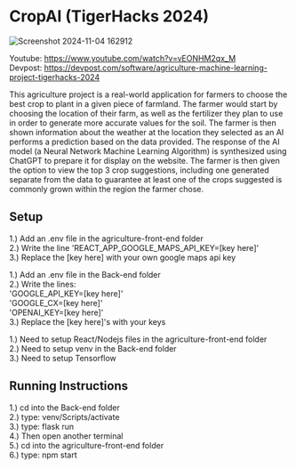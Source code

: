 # CropAI  (TigerHacks 2024)

![Screenshot 2024-11-04 162912](https://github.com/user-attachments/assets/798130f9-e255-4c3c-8a49-cf5fcf1da9ae)

Youtube: https://www.youtube.com/watch?v=vEONHM2qx_M <br/>
Devpost: https://devpost.com/software/agriculture-machine-learning-project-tigerhacks-2024

This agriculture project is a real-world application for farmers to choose the best crop to plant in a given piece of farmland. The farmer would start by choosing the location of their farm, as well as the fertilizer they plan to use in order to generate more accurate values for the soil. The farmer is then shown information about the weather at the location they selected as an AI performs a prediction based on the data provided. The response of the AI model (a Neural Network Machine Learning Algorithm) is synthesized using ChatGPT to prepare it for display on the website. The farmer is then given the option to view the top 3 crop suggestions, including one generated separate from the data to guarantee at least one of the crops suggested is commonly grown within the region the farmer chose.


Setup
---------------
1.) Add an .env file in the agriculture-front-end folder <br/>
2.) Write the line 'REACT_APP_GOOGLE_MAPS_API_KEY=[key here]' <br/>
3.) Replace the [key here] with your own google maps api key <br/>

1.) Add an .env file in the Back-end folder <br/>
2.) Write the lines: <br/>
  'GOOGLE_API_KEY=[key here]' <br/>
  'GOOGLE_CX=[key here]' <br/>
  'OPENAI_KEY=[key here]' <br/>
3.) Replace the [key here]'s with your keys <br/>

1.) Need to setup React/Nodejs files in the agriculture-front-end folder <br/>
2.) Need to setup venv in the Back-end folder <br/>
3.) Need to setup Tensorflow <br/>

Running Instructions
------------------------------------
1.) cd into the Back-end folder <br/>
2.) type: venv/Scripts/activate <br/>
3.) type: flask run <br/>
4.) Then open another terminal <br/>
5.) cd into the agriculture-front-end folder <br/>
6.) type: npm start <br/>

